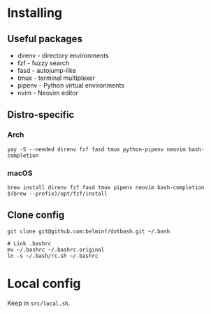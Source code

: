 # Installing

## Useful packages
* direnv - directory environments
* fzf - fuzzy search
* fasd - autojump-like
* tmux - terminal multiplexer
* pipenv - Python virtual environments
* nvim - Neovim editor

## Distro-specific
### Arch
```
yay -S --needed direnv fzf fasd tmux python-pipenv neovim bash-completion
```

### macOS
```
brew install direnv fzf fasd tmux pipenv neovim bash-completion
$(brew --prefix)/opt/fzf/install
```
## Clone config
```
git clone git@github.com:belminf/dotbash.git ~/.bash

# Link .bashrc
mv ~/.bashrc ~/.bashrc.original
ln -s ~/.bash/rc.sh ~/.bashrc
```

# Local config
Keep in `src/local.sh`.
